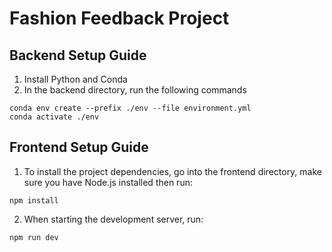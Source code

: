 # Fashion Feedback Project

## Backend Setup Guide

1. Install Python and Conda 
2. In the backend directory, run the following commands
```
conda env create --prefix ./env --file environment.yml
conda activate ./env
```

## Frontend Setup Guide

1. To install the project dependencies, go into the frontend directory, make sure you have Node.js installed then run:
```
npm install
```
2. When starting the development server, run:
```
npm run dev
```
